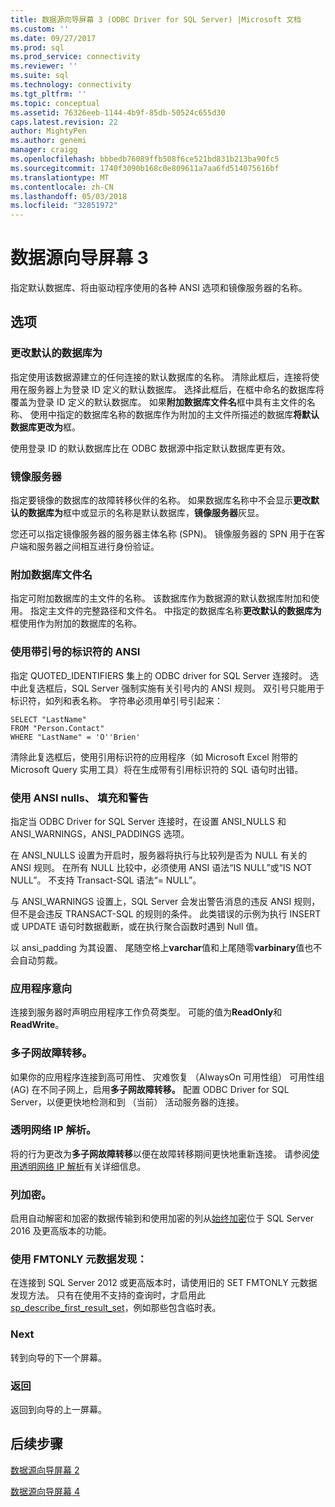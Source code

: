 ```yaml
---
title: 数据源向导屏幕 3 (ODBC Driver for SQL Server) |Microsoft 文档
ms.custom: ''
ms.date: 09/27/2017
ms.prod: sql
ms.prod_service: connectivity
ms.reviewer: ''
ms.suite: sql
ms.technology: connectivity
ms.tgt_pltfrm: ''
ms.topic: conceptual
ms.assetid: 76326eeb-1144-4b9f-85db-50524c655d30
caps.latest.revision: 22
author: MightyPen
ms.author: genemi
manager: craigg
ms.openlocfilehash: bbbedb76089ffb508f6ce521bd831b213ba90fc5
ms.sourcegitcommit: 1740f3090b168c0e809611a7aa6fd514075616bf
ms.translationtype: MT
ms.contentlocale: zh-CN
ms.lasthandoff: 05/03/2018
ms.locfileid: "32851972"
---
```

# <a name="data-source-wizard-screen-3"></a>数据源向导屏幕 3

指定默认数据库、将由驱动程序使用的各种 ANSI 选项和镜像服务器的名称。

## <a name="options"></a>选项

### <a name="change-the-default-database-to"></a>更改默认的数据库为

指定使用该数据源建立的任何连接的默认数据库的名称。 清除此框后，连接将使用在服务器上为登录 ID 定义的默认数据库。 选择此框后，在框中命名的数据库将覆盖为登录 ID 定义的默认数据库。 如果**附加数据库文件名**框中具有主文件的名称、 使用中指定的数据库名称的数据库作为附加的主文件所描述的数据库**将默认数据库更改为**框。

使用登录 ID 的默认数据库比在 ODBC 数据源中指定默认数据库更有效。

### <a name="mirror-server"></a>镜像服务器

指定要镜像的数据库的故障转移伙伴的名称。 如果数据库名称中不会显示**更改默认的数据库为**框中或显示的名称是默认数据库，**镜像服务器**灰显。

您还可以指定镜像服务器的服务器主体名称 (SPN)。 镜像服务器的 SPN 用于在客户端和服务器之间相互进行身份验证。

### <a name="attach-database-filename"></a>附加数据库文件名

指定可附加数据库的主文件的名称。 该数据库作为数据源的默认数据库附加和使用。 指定主文件的完整路径和文件名。 中指定的数据库名称**更改默认的数据库为**框使用作为附加的数据库的名称。

### <a name="use-ansi-quoted-identifiers"></a>使用带引号的标识符的 ANSI

指定 QUOTED_IDENTIFIERS 集上的 ODBC driver for SQL Server 连接时。 选中此复选框后，SQL Server 强制实施有关引号内的 ANSI 规则。 双引号只能用于标识符，如列和表名称。 字符串必须用单引号引起来：

```
SELECT "LastName"
FROM "Person.Contact"
WHERE "LastName" = 'O''Brien'
```

清除此复选框后，使用引用标识符的应用程序（如 Microsoft Excel 附带的 Microsoft Query 实用工具）将在生成带有引用标识符的 SQL 语句时出错。

### <a name="use-ansi-nulls-paddings-and-warnings"></a>使用 ANSI nulls、 填充和警告

指定当 ODBC Driver for SQL Server 连接时，在设置 ANSI_NULLS 和 ANSI_WARNINGS，ANSI_PADDINGS 选项。

在 ANSI_NULLS 设置为开启时，服务器将执行与比较列是否为 NULL 有关的 ANSI 规则。 在所有 NULL 比较中，必须使用 ANSI 语法“IS NULL”或“IS NOT NULL”。 不支持 Transact-SQL 语法“= NULL”。

与 ANSI_WARNINGS 设置上，SQL Server 会发出警告消息的违反 ANSI 规则，但不是会违反 TRANSACT-SQL 的规则的条件。 此类错误的示例为执行 INSERT 或 UPDATE 语句时数据截断，或在执行聚合函数时遇到 Null 值。 

以 ansi_padding 为其设置、 尾随空格上**varchar**值和上尾随零**varbinary**值也不会自动剪裁。

### <a name="application-intent"></a>应用程序意向

连接到服务器时声明应用程序工作负荷类型。 可能的值为**ReadOnly**和**ReadWrite**。

### <a name="multi-subnet-failover"></a>多子网故障转移。

如果你的应用程序连接到高可用性、 灾难恢复 （AlwaysOn 可用性组） 可用性组 (AG) 在不同子网上，启用**多子网故障转移。** 配置 ODBC Driver for SQL Server，以便更快地检测和到 （当前） 活动服务器的连接。

### <a name="transparent-network-ip-resolution"></a>透明网络 IP 解析。

将的行为更改为**多子网故障转移**以便在故障转移期间更快地重新连接。 请参阅[使用透明网络 IP 解析](../../../connect/odbc/using-transparent-network-ip-resolution.md)有关详细信息。

### <a name="column-encryption"></a>列加密。

启用自动解密和加密的数据传输到和使用加密的列从[始终加密](../../../connect/odbc/using-always-encrypted-with-the-odbc-driver.md)位于 SQL Server 2016 及更高版本的功能。

### <a name="use-fmtonly-metadata-discovery"></a>使用 FMTONLY 元数据发现：

在连接到 SQL Server 2012 或更高版本时，请使用旧的 SET FMTONLY 元数据发现方法。 只有在使用不支持的查询时，才启用此[sp_describe_first_result_set](../../../relational-databases/system-stored-procedures/sp-describe-first-result-set-transact-sql.md)，例如那些包含临时表。 

### <a name="next"></a>Next

转到向导的下一个屏幕。

### <a name="back"></a>返回

返回到向导的上一屏幕。

## <a name="next-steps"></a>后续步骤

[数据源向导屏幕 2](../../../connect/odbc/windows/dsn-wizard-2.md)

[数据源向导屏幕 4](../../../connect/odbc/windows/dsn-wizard-4.md)
